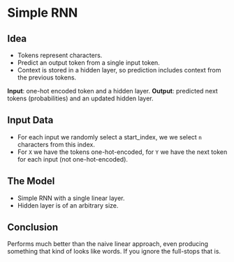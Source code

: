 # Simple RNN

## Idea

+ Tokens represent characters.
+ Predict an output token from a single input token.
+ Context is stored in a hidden layer, so prediction includes context from the previous tokens.

**Input**: one-hot encoded token and a hidden layer.
**Output**: predicted next tokens (probabilities) and an updated hidden layer.

## Input Data

+ For each input we randomly select a start_index, we we select `n` characters from this index.
+ For `X` we have the tokens one-hot-encoded, for `Y` we have the next token for each input (not one-hot-encoded).

## The Model

+ Simple RNN with a single linear layer.
+ Hidden layer is of an arbitrary size.

## Conclusion

Performs much better than the naive linear approach, even producing something that kind of looks like words. 
If you ignore the full-stops that is.
